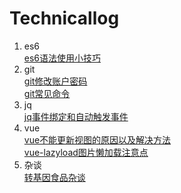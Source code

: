 # Technicallog
1. es6  
[es6语法使用小技巧](https://github.com/thaaa123/Technicallog/blob/master/es6/es6%E8%AF%AD%E6%B3%95%E4%BD%BF%E7%94%A8%E5%B0%8F%E6%8A%80%E5%B7%A7.md)
2. git  
[git修改账户密码](https://github.com/thaaa123/Technicallog/blob/master/git/git%E4%BF%AE%E6%94%B9%E8%B4%A6%E6%88%B7%E5%AF%86%E7%A0%81.md)   
[git常见命令](https://github.com/thaaa123/Technicallog/blob/master/git/git%E5%B8%B8%E8%A7%81%E5%91%BD%E4%BB%A4.md)
3. jq  
[jq事件绑定和自动触发事件](https://github.com/thaaa123/Technicallog/blob/master/jq/jq%E4%BA%8B%E4%BB%B6%E7%BB%91%E5%AE%9A%E5%92%8C%E8%87%AA%E5%8A%A8%E8%A7%A6%E5%8F%91%E4%BA%8B%E4%BB%B6.md)
4. vue  
[vue不能更新视图的原因以及解决方法](https://github.com/thaaa123/Technicallog/blob/master/vue/vue%E4%B8%8D%E8%83%BD%E6%9B%B4%E6%96%B0%E8%A7%86%E5%9B%BE%E7%9A%84%E5%8E%9F%E5%9B%A0%E4%BB%A5%E5%8F%8A%E8%A7%A3%E5%86%B3%E6%96%B9%E6%B3%95.md)   
[vue-lazyload图片懒加载注意点](https://github.com/thaaa123/Technicallog/blob/master/vue/vue-lazyload%E5%9B%BE%E7%89%87%E6%87%92%E5%8A%A0%E8%BD%BD%E6%B3%A8%E6%84%8F%E7%82%B9.md)
5. 杂谈  
[转基因食品杂谈](https://github.com/thaaa123/Technicallog/blob/master/%E6%9D%82%E8%B0%88/%E8%BD%AC%E5%9F%BA%E5%9B%A0%E9%A3%9F%E5%93%81%E6%9D%82%E8%B0%88.md)